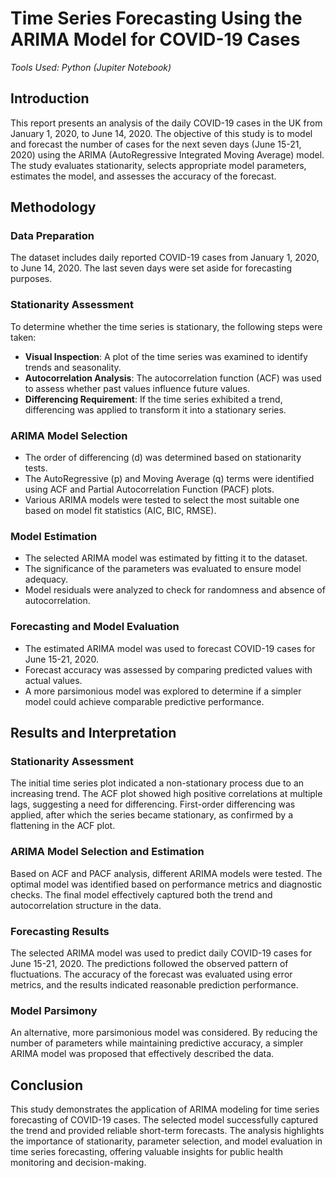 # Time Series Forecasting Using the ARIMA Model for COVID-19 Cases

*Tools Used: Python (Jupiter Notebook)*

## Introduction
This report presents an analysis of the daily COVID-19 cases in the UK from January 1, 2020, to June 14, 2020. The objective of this study is to model and forecast the number of cases for the next seven days (June 15-21, 2020) using the ARIMA (AutoRegressive Integrated Moving Average) model. The study evaluates stationarity, selects appropriate model parameters, estimates the model, and assesses the accuracy of the forecast.

## Methodology

### Data Preparation
The dataset includes daily reported COVID-19 cases from January 1, 2020, to June 14, 2020. The last seven days were set aside for forecasting purposes.

### Stationarity Assessment
To determine whether the time series is stationary, the following steps were taken:
- **Visual Inspection**: A plot of the time series was examined to identify trends and seasonality.
- **Autocorrelation Analysis**: The autocorrelation function (ACF) was used to assess whether past values influence future values.
- **Differencing Requirement**: If the time series exhibited a trend, differencing was applied to transform it into a stationary series.

### ARIMA Model Selection
- The order of differencing (d) was determined based on stationarity tests.
- The AutoRegressive (p) and Moving Average (q) terms were identified using ACF and Partial Autocorrelation Function (PACF) plots.
- Various ARIMA models were tested to select the most suitable one based on model fit statistics (AIC, BIC, RMSE).

### Model Estimation
- The selected ARIMA model was estimated by fitting it to the dataset.
- The significance of the parameters was evaluated to ensure model adequacy.
- Model residuals were analyzed to check for randomness and absence of autocorrelation.

### Forecasting and Model Evaluation
- The estimated ARIMA model was used to forecast COVID-19 cases for June 15-21, 2020.
- Forecast accuracy was assessed by comparing predicted values with actual values.
- A more parsimonious model was explored to determine if a simpler model could achieve comparable predictive performance.

## Results and Interpretation
### Stationarity Assessment
The initial time series plot indicated a non-stationary process due to an increasing trend. The ACF plot showed high positive correlations at multiple lags, suggesting a need for differencing. First-order differencing was applied, after which the series became stationary, as confirmed by a flattening in the ACF plot.

### ARIMA Model Selection and Estimation
Based on ACF and PACF analysis, different ARIMA models were tested. The optimal model was identified based on performance metrics and diagnostic checks. The final model effectively captured both the trend and autocorrelation structure in the data.

### Forecasting Results
The selected ARIMA model was used to predict daily COVID-19 cases for June 15-21, 2020. The predictions followed the observed pattern of fluctuations. The accuracy of the forecast was evaluated using error metrics, and the results indicated reasonable prediction performance.

### Model Parsimony
An alternative, more parsimonious model was considered. By reducing the number of parameters while maintaining predictive accuracy, a simpler ARIMA model was proposed that effectively described the data.

## Conclusion
This study demonstrates the application of ARIMA modeling for time series forecasting of COVID-19 cases. The selected model successfully captured the trend and provided reliable short-term forecasts. The analysis highlights the importance of stationarity, parameter selection, and model evaluation in time series forecasting, offering valuable insights for public health monitoring and decision-making.

